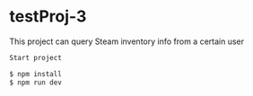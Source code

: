# testProj-3
This project can query Steam inventory info from a certain user

``` bash
Start project

$ npm install
$ npm run dev

